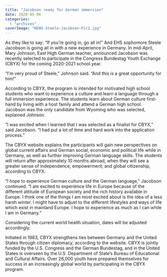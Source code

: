 ```yaml
---
title: "Jacobson ready for German immersion"
date: 2020-05-06
categories: 
  - "archives"
coverImage: "NEWS-Steele-Jacobson-Pic2.jpg"
---
```


As they like to say: “If you’re going in, go all in!” And EHS sophomore Steele Jacobson is going all in with a new experience in Germany. In mid-April, Mary Johnson, East High German teacher, announced Jacobson was recently selected to participate in the Congress Bundestag Youth Exchange (CBYX) for the coming 2020-2021 school year.

“I'm very proud of Steele,” Johnson said. “And this is a great opportunity for him!”

According to CBYX, the program is intended for motivated high school students who want to experience a culture and learn a language through a full immersion experience. The students learn about German culture first-hand by living with a host family and attend a German high school. Jacobson was the only candidate from Wyoming who was selected, explained Johnson.

“I was excited when I learned that I was selected as a finalist for CBYX,” said Jacobson. “I had put a lot of time and hard work into the application process.”

The CBYX website explains the participants will gain new perspectives on global current affairs and German social, economic and political life while in Germany, as well as further improving German language skills. The students will return after approximately 10 months abroad, when they will see a greater sense of independence, empowerment, and global citizenship, according to CBYX.

“I hope to experience German culture and the German language,” Jacobson continued. “I am excited to experience life in Europe because of the different attitude of European society and the rich history available in Europe. I think one of the things I am most excited about is the idea of a less harsh winter. I might have to adjust to the different lifestyles and ways of life which exist in mainland Europe. I hope to experience as much as I can while I am in Germany.”

Considering the current world health situation, dates will be adjusted accordingly.

Initiated in 1983, CBYX strengthens ties between Germany and the United States through citizen diplomacy, according to the website. CBYX is jointly funded by the U.S. Congress and the German Bundestag, and in the United States is overseen by the U.S. Department of State’s Bureau of Educational and Cultural Affairs. Over 26,000 youth have prepared themselves for success in an increasingly global world by participating in the CBYX program.
